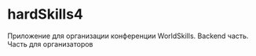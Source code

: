 # hardSkills4
Приложение для организации конференции WorldSkills. Backend часть. Часть для организаторов 
